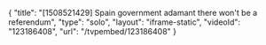 {
    "title": "[1508521429] Spain government adamant there won't be a referendum",
    "type": "solo",
    "layout": "iframe-static",
    "videoId": "123186408",
    "url": "\/tvpembed\/123186408"
}